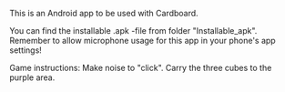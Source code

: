 This is an Android app to be used with Cardboard.


You can find the installable .apk -file from folder "Installable_apk". Remember to allow microphone usage for this app in your phone's app settings!


Game instructions: Make noise to "click". Carry the three cubes to the purple area.
